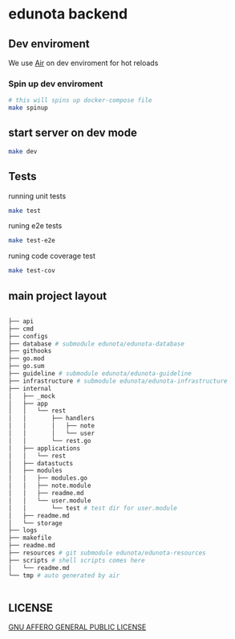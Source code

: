 # edunota backend

## Dev enviroment
We use [Air](https://github.com/cosmtrek/air) on dev enviroment for hot reloads

### Spin up dev enviroment
```bash
# this will spins up docker-compose file
make spinup
```
## start server on dev mode
```bash
make dev
```

## Tests

running unit tests
```bash
make test
```

runing e2e tests
```bash
make test-e2e
```

runing code coverage test
```bash 
make test-cov
```
## main project layout

```bash

├── api
├── cmd
├── configs
├── database # submodule edunota/edunota-database
├── githooks
├── go.mod
├── go.sum
├── guideline # submodule edunota/edunota-guideline
├── infrastructure # submodule edunota/edunota-infrastructure
├── internal
│   ├── _mock
│   ├── app
│   │   └── rest
│   │       ├── handlers
│   │       │   ├── note
│   │       │   └── user
│   │       └── rest.go
│   ├── applications
│   │   └── rest
│   ├── datastucts
│   ├── modules
│   │   ├── modules.go
│   │   ├── note.module
│   │   ├── readme.md
│   │   └── user.module
│   │       └── test # test dir for user.module
│   ├── readme.md
│   └── storage
├── logs
├── makefile
├── readme.md
├── resources # git submodule edunota/edunota-resources
├── scripts # shell scripts comes here
│   └── readme.md
└── tmp # auto generated by air
 
```

## LICENSE
[GNU AFFERO GENERAL PUBLIC LICENSE](./LICENSE)